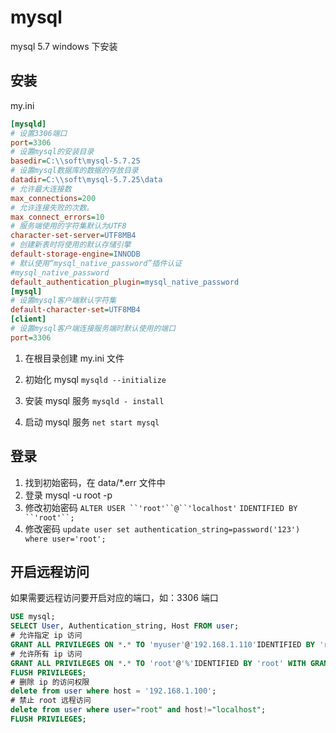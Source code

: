 #  mysql 

mysql 5.7 windows 下安装

## 安装

my.ini

```ini
[mysqld]
# 设置3306端口
port=3306
# 设置mysql的安装目录
basedir=C:\\soft\mysql-5.7.25
# 设置mysql数据库的数据的存放目录
datadir=C:\\soft\mysql-5.7.25\data
# 允许最大连接数
max_connections=200
# 允许连接失败的次数。
max_connect_errors=10
# 服务端使用的字符集默认为UTF8
character-set-server=UTF8MB4
# 创建新表时将使用的默认存储引擎
default-storage-engine=INNODB
# 默认使用“mysql_native_password”插件认证
#mysql_native_password
default_authentication_plugin=mysql_native_password
[mysql]
# 设置mysql客户端默认字符集
default-character-set=UTF8MB4
[client]
# 设置mysql客户端连接服务端时默认使用的端口
port=3306

```

1. 在根目录创建 my.ini 文件

2. 初始化 mysql `mysqld --initialize`

3. 安装 mysql 服务  `mysqld - install`

4. 启动 mysql 服务 `net start mysql`



## 登录

1. 找到初始密码，在 data/*.err 文件中
2.  登录 mysql -u root -p
3.  修改初始密码 `ALTER USER ``'root'``@``'localhost'` `IDENTIFIED BY ``'root'``;`
4.  修改密码 `update user set authentication_string=password('123') where user='root';`

## 开启远程访问

如果需要远程访问要开启对应的端口，如：3306 端口

```sql
USE mysql;
SELECT User, Authentication_string, Host FROM user;
# 允许指定 ip 访问
GRANT ALL PRIVILEGES ON *.* TO 'myuser'@'192.168.1.110'IDENTIFIED BY 'root' WITH GRANT OPTION;
# 允许所有 ip 访问
GRANT ALL PRIVILEGES ON *.* TO 'root'@'%'IDENTIFIED BY 'root' WITH GRANT OPTION;
FLUSH PRIVILEGES;
# 删除 ip 的访问权限
delete from user where host = '192.168.1.100';
# 禁止 root 远程访问
delete from user where user="root" and host!="localhost";
FLUSH PRIVILEGES;
```

